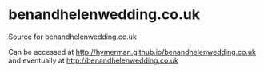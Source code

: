 benandhelenwedding.co.uk
========================

Source for benandhelenwedding.co.uk

Can be accessed at http://hymerman.github.io/benandhelenwedding.co.uk and eventually at http://benandhelenwedding.co.uk

